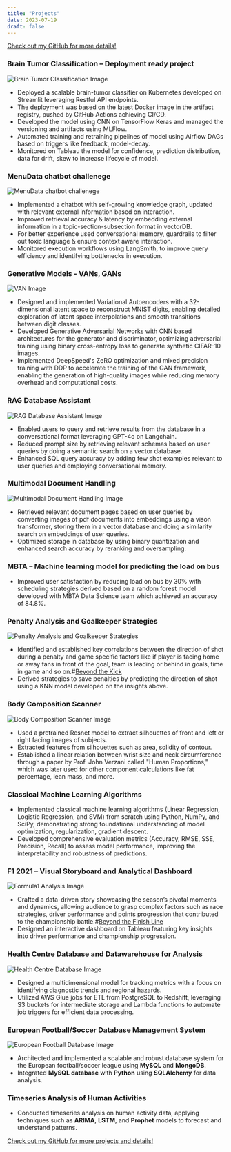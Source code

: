```yaml
---
title: "Projects"
date: 2023-07-19
draft: false
---
```


[Check out my GitHub for more details!](https://github.com/P101010)

### Brain Tumor Classification – Deployment ready project

![Brain Tumor Classification Image](/images/BTC.png)  
- Deployed a scalable brain-tumor classifier on Kubernetes developed on Streamlit leveraging Restful API endpoints. 
- The deployment was based on the latest Docker image in the artifact registry, pushed by GitHub Actions achieving CI/CD.
- Developed the model using CNN on TensorFlow Keras and managed the versioning and artifacts using MLFlow.
- Automated training and retraining pipelines of model using Airflow DAGs based on triggers like feedback, model-decay.
- Monitored on Tableau the model for confidence, prediction distribution, data for drift, skew to increase lifecycle of model.

### MenuData chatbot challenege 

![MenuData chatbot challenege](/images/KG-Flow.jpg)  
- Implemented a chatbot with self-growing knowledge graph, updated with relevant external information based on interaction.
- Improved retrieval accuracy & latency by embedding external information in a topic-section-subsection format in vectorDB.
- For better experience used conversational memory, guardrails to filter out toxic language & ensure context aware interaction.
- Monitored execution workflows using LangSmith, to improve query efficiency and identifying bottlenecks in execution.


### Generative Models - VANs, GANs

![VAN Image](/images/VAE.png)  
- Designed and implemented Variational Autoencoders with a 32-dimensional latent space to reconstruct MNIST digits, enabling detailed exploration of latent space interpolations and smooth transitions between digit classes.
- Developed Generative Adversarial Networks with CNN based architectures for the generator and discriminator, optimizing adversarial training using binary cross-entropy loss to generate synthetic CIFAR-10 images.
- Implemented DeepSpeed's ZeRO optimization and mixed precision training with DDP to accelerate the training of the GAN framework, enabling the generation of high-quality images while reducing memory overhead and computational costs.

### RAG Database Assistant

![RAG Database Assistant Image](/images/RAG.png)  
- Enabled users to query and retrieve results from the database in a conversational format leveraging GPT-4o on Langchain.
- Reduced prompt size by retrieving relevant schemas based on user queries by doing a semantic search on a vector database.
- Enhanced SQL query accuracy by adding few shot examples relevant to user queries and employing conversational memory.

### Multimodal Document Handling

![Multimodal Document Handling Image](/images/ColPali.png)  
- Retrieved relevant document pages based on user queries by converting images of pdf documents into embeddings using a vison transformer, storing them in a vector database and doing a similarity search on embeddings of user queries.
- Optimized storage in database by using binary quantization and enhanced search accuracy by reranking and oversampling.

### MBTA – Machine learning model for predicting the load on bus

- Improved user satisfaction by reducing load on bus by 30% with scheduling strategies derived based on a random forest model developed with MBTA Data Science team which achieved an accuracy of 84.8%.

### Penalty Analysis and Goalkeeper Strategies  

![Penalty Analysis and Goalkeeper Strategies](/images/HK.png)  
 
- Identified and established key correlations between the direction of shot during a penalty and game specific factors like if player is facing home or away fans in front of the goal, team is leading or behind in goals, time in game and so on.#[Beyond the Kick](https://medium.com/@praneithranganath10/beyond-the-kick-a-data-driven-decomposition-of-penalties-b42bfc811b03)
- Derived strategies to save penalties by predicting the direction of shot using a KNN model developed on the insights above.

### Body Composition Scanner

![Body Composition Scanner Image](/images/project.png)  
- Used a pretrained Resnet model to extract silhouettes of front and left or right facing images of subjects.
- Extracted features from silhouettes such as area, solidity of contour.
- Established a linear relation between wrist size and neck circumference through a paper by Prof. John Verzani called "Human Proportions," which was later used for other component calculations like fat percentage, lean mass, and more.

### Classical Machine Learning Algorithms

- Implemented classical machine learning algorithms (Linear Regression, Logistic Regression, and SVM) from scratch using Python, NumPy, and SciPy, demonstrating strong foundational understanding of model optimization, regularization, gradient descent.
- Developed comprehensive evaluation metrics (Accuracy, RMSE, SSE, Precision, Recall) to assess model performance, improving the interpretability and robustness of predictions.

### F1 2021 – Visual Storyboard and Analytical Dashboard

![Formula1 Analysis Image](/images/Dashboard.png)  
- Crafted a data-driven story showcasing the season’s pivotal moments and dynamics, allowing audience to grasp complex factors such as race strategies, driver performance and points progression that contributed to the championship battle.#[Beyond the Finish Line](https://medium.com/@praneithranganath10/beyond-the-finish-line-exploring-the-numbers-and-stats-behind-the-epic-f1-2021-drivers-86389fcbb9f6)
- Designed an interactive dashboard on Tableau featuring key insights into driver performance and championship progression.

### Health Centre Database and Datawarehouse for Analysis

![Health Centre Database Image](/images/DW.png)  
- Designed a multidimensional model for tracking metrics with a focus on identifying diagnostic trends and regional hazards.
- Utilized AWS Glue jobs for ETL from PostgreSQL to Redshift, leveraging S3 buckets for intermediate storage and Lambda functions to automate job triggers for efficient data processing.


### European Football/Soccer Database Management System

![European Football Database Image](/images/DMA.png)  
- Architected and implemented a scalable and robust database system for the European football/soccer league using **MySQL** and **MongoDB**.
- Integrated **MySQL database** with **Python** using **SQLAlchemy** for data analysis.

### Timeseries Analysis of Human Activities

- Conducted timeseries analysis on human activity data, applying techniques such as **ARIMA**, **LSTM**, and **Prophet** models to forecast and understand patterns.

[Check out my GitHub for more projects and details!](https://github.com/P101010)
